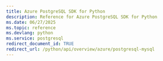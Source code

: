```yaml
---
title: Azure PostgreSQL SDK for Python
description: Reference for Azure PostgreSQL SDK for Python
ms.date: 06/27/2025
ms.topic: reference
ms.devlang: python
ms.service: postgresql
redirect_document_id: TRUE
redirect_url: /python/api/overview/azure/postgresql-mysql
---
```

